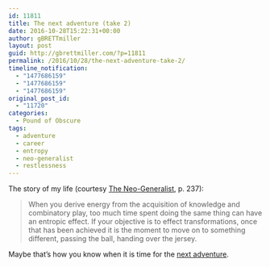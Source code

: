 ```yaml
---
id: 11811
title: The next adventure (take 2)
date: 2016-10-28T15:22:31+00:00
author: gBRETTmiller
layout: post
guid: http://gbrettmiller.com/?p=11811
permalink: /2016/10/28/the-next-adventure-take-2/
timeline_notification:
  - "1477686159"
  - "1477686159"
  - "1477686159"
original_post_id:
  - "11720"
categories:
  - Pound of Obscure
tags:
  - adventure
  - career
  - entropy
  - neo-generalist
  - restlessness
---
```

The story of my life (courtesy [The Neo-Generalist](http://gbrettmiller.com/2016/10/26/the-neo-generalist/), p. 237):

> When you derive energy from the acquisition of knowledge and combinatory play, too much time spent doing the same thing can have an entropic effect. If your objective is to effect transformations, once that has been achieved it is the moment to move on to something different, passing the ball, handing over the jersey.

Maybe that&#8217;s how you know when it is time for the [next adventure](http://gbrettmiller.com/2016/10/20/the-next-adventure/).